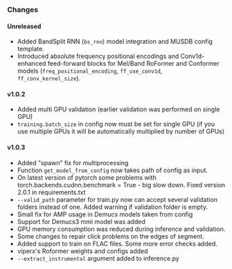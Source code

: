 ### Changes 

#### Unreleased

* Added BandSplit RNN (`bs_rnn`) model integration and MUSDB config template.
* Introduced absolute frequency positional encodings and Conv1d-enhanced feed-forward blocks for Mel/Band RoFormer and Conformer models (`freq_positional_encoding`, `ff_use_conv1d`, `ff_conv_kernel_size`).

#### v1.0.2

* Added multi GPU validation (earlier validation was performed on single GPU)
* `training.batch_size` in config now must be set for single GPU (if you use multiple GPUs it will be automatically multiplied by number of GPUs)

#### v1.0.3

* Added "spawn" fix for multiprocessing
* Function `get_model_from_config` now takes path of config as input.
* On latest version of pytorch some problems with torch.backends.cudnn.benchmark = True - big slow down. Fixed version 2.0.1 in requirements.txt
* `--valid_path` parameter for train.py now can accept several validation folders instead of one. Added warning if validation folder is empty.
* Small fix for AMP usage in Demucs models taken from config
* Support for Demucs3 mmi model was added
* GPU memory consumption was reduced during inference and validation.
* Some changes to repair click problems on the edges of segment.
* Added support to train on FLAC files. Some more error checks added.
* viperx's Roformer weights and configs added
* `--extract_instrumental` argument added to inference.py